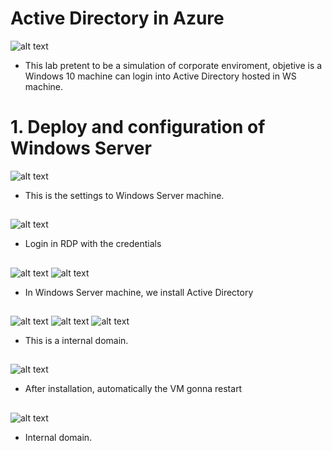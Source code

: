 # Active Directory in Azure

![alt text](image.png)

- This lab pretent to be a simulation of corporate enviroment, objetive is a Windows 10 machine can login into Active Directory hosted in WS machine.

##

# 1. Deploy and configuration of Windows Server

![alt text](image-1.png)

 - This is the settings to Windows Server machine.
##

 ![alt text](image-2.png) 

- Login in RDP with the credentials

##

![alt text](image-3.png)
![alt text](image-4.png)

- In Windows Server machine, we install Active Directory

##

![alt text](image-5.png)
![alt text](image-6.png)
![alt text](image-7.png)

- This is a internal domain.

##

![alt text](image-8.png)

- After installation, automatically the VM gonna restart

##

![alt text](image-9.png)

- Internal domain.

##

